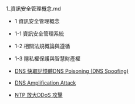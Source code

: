 1_資訊安全管理概念.md
 -  1 資訊安全管理概念
 - 1-1 資訊安全管理系統
 - 1-2 相關法規概論與遵循
 - 1-3 隱私權保護與智慧財產權




- [DNS 快取記憶體DNS Poisoning (DNS Spoofing)]()
- [DNS Amplification Attack]()
- [NTP 放大DDoS 攻擊]()
